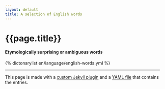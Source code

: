 ```yaml
---
layout: default
title: A selection of English words
---
```

# {{page.title}}

#### Etymologically surprising or ambiguous words

{% dictonarylist en/language/english-words.yml %}

***

This page is made with a [custom Jekyll plugin](https://github.com/laurilehmijoki/lauri.lehmijoki.net/blob/master/_plugins/dictionary-list-tag.rb) and a [YAML file](english-words.yml) that contains the
entries. 
